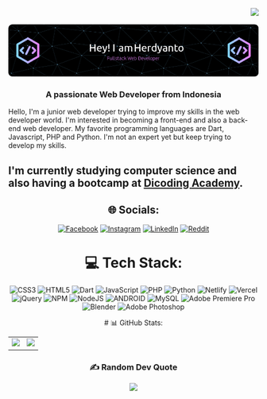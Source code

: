 <div align="right">
  
  [![](https://visitcount.itsvg.in/api?id=menrva-pixel&icon=2&color=6)](https://visitcount.itsvg.in)
  
 </div>
 
![Header](https://github.com/Menrva-pixel/Menrva-pixel/blob/main/header.png)
<h3 align="center">A passionate Web Developer from Indonesia</h3>
<p>Hello, I'm a junior web developer trying to improve my skills in the web developer world. I'm interested in becoming a front-end and also a back-end web developer. My favorite programming languages ​​are Dart, Javascript, PHP and Python. I'm not an expert yet but keep trying to develop my skills.</p>

**<p>I'm currently studying computer science and also having a bootcamp at [Dicoding Academy](https://www.dicoding.com/).</p>**
---


<div align="center">

## 🌐 Socials:
[![Facebook](https://img.shields.io/badge/Facebook-%231877F2.svg?logo=Facebook&logoColor=white)](https://www.facebook.com/Bherdyanto/) [![Instagram](https://img.shields.io/badge/Instagram-%23E4405F.svg?logo=Instagram&logoColor=white)](https://instagram.com/bherdyanto26) [![LinkedIn](https://img.shields.io/badge/LinkedIn-%230077B5.svg?logo=linkedin&logoColor=white)](https://www.linkedin.com/in/barkah-herdyanto-sejati-636840258/) [![Reddit](https://img.shields.io/badge/Reddit-%23FF4500.svg?logo=Reddit&logoColor=white)](https://reddit.com/user/menrva-pixel) 

# 💻 Tech Stack:
![CSS3](https://img.shields.io/badge/css3-%231572B6.svg?style=for-the-badge&logo=css3&logoColor=white) ![HTML5](https://img.shields.io/badge/html5-%23E34F26.svg?style=for-the-badge&logo=html5&logoColor=white) ![Dart](https://img.shields.io/badge/dart-%230175C2.svg?style=for-the-badge&logo=dart&logoColor=white) ![JavaScript](https://img.shields.io/badge/javascript-%23323330.svg?style=for-the-badge&logo=javascript&logoColor=%23F7DF1E) ![PHP](https://img.shields.io/badge/php-%23777BB4.svg?style=for-the-badge&logo=php&logoColor=white) ![Python](https://img.shields.io/badge/python-3670A0?style=for-the-badge&logo=python&logoColor=ffdd54) ![Netlify](https://img.shields.io/badge/netlify-%23000000.svg?style=for-the-badge&logo=netlify&logoColor=#00C7B7) ![Vercel](https://img.shields.io/badge/vercel-%23000000.svg?style=for-the-badge&logo=vercel&logoColor=white) ![jQuery](https://img.shields.io/badge/jquery-%230769AD.svg?style=for-the-badge&logo=jquery&logoColor=white) ![NPM](https://img.shields.io/badge/NPM-%23000000.svg?style=for-the-badge&logo=npm&logoColor=white) ![NodeJS](https://img.shields.io/badge/node.js-6DA55F?style=for-the-badge&logo=node.js&logoColor=white) ![ANDROID](https://img.shields.io/badge/android-%2320232a.svg?style=for-the-badge&logo=android&logoColor=%a4c639) ![MySQL](https://img.shields.io/badge/mysql-%2300f.svg?style=for-the-badge&logo=mysql&logoColor=white) ![Adobe Premiere Pro](https://img.shields.io/badge/Adobe%20Premiere%20Pro-9999FF.svg?style=for-the-badge&logo=Adobe%20Premiere%20Pro&logoColor=white) ![Blender](https://img.shields.io/badge/blender-%23F5792A.svg?style=for-the-badge&logo=blender&logoColor=white) ![Adobe Photoshop](https://img.shields.io/badge/adobephotoshop-%2331A8FF.svg?style=for-the-badge&logo=adobephotoshop&logoColor=white)

<table>
  <tr>
# 📊 GitHub Stats:
<td valign="top"><img  src="https://github-readme-streak-stats.herokuapp.com/?user=menrva-pixel&theme=radical&hide_border=false" /></td>
<td valign="middle"><img  src="https://github-readme-stats.vercel.app/api/top-langs/?username=menrva-pixel&theme=radical&hide_border=false&include_all_commits=true&count_private=false&layout=compact" /></td>
  </tr>
</table>


  
### ✍️ Random Dev Quote
  <a href="">![](https://quotes-github-readme.vercel.app/api?type=horizontal&theme=radical)</a>
  
</div>




